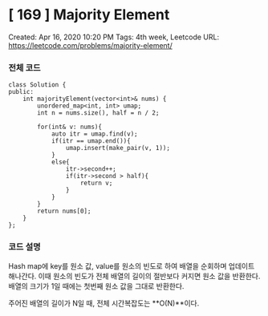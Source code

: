 # [ 169 ] Majority Element

Created: Apr 16, 2020 10:20 PM
Tags: 4th week, Leetcode
URL: https://leetcode.com/problems/majority-element/

### 전체 코드

    class Solution {
    public:
        int majorityElement(vector<int>& nums) {
            unordered_map<int, int> umap;
            int n = nums.size(), half = n / 2;
            
            for(int& v: nums){
                auto itr = umap.find(v);
                if(itr == umap.end()){
                    umap.insert(make_pair(v, 1));
                }
                else{
                    itr->second++;
                    if(itr->second > half){
                        return v;
                    }
                }
            }
            return nums[0];
        }
    };

### 코드 설명

Hash map에 key를 원소 값, value를 원소의 빈도로 하여 배열을 순회하며 업데이트 해나간다. 이때 원소의 빈도가 전체 배열의 길이의 절반보다 커지면 원소 값을 반환한다. 배열의 크기가 1일 때에는 첫번째 원소 값을 그대로 반환한다.

주어진 배열의 길이가 N일 때, 전체 시간복잡도는 **O(N)**이다.
